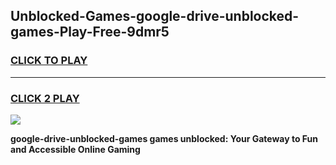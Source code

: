 
## Unblocked-Games-google-drive-unblocked-games-Play-Free-9dmr5
<h3>
<a href="https://premium76.site?title=google-drive-unblocked-games&ref=09A">CLICK TO PLAY</a></h3>
<hr>

<h3>
<a href="https://premium76.site?title=google-drive-unblocked-games&ref=09A">CLICK 2 PLAY</a>
  
</h3>

<a href="https://premium76.site?title=google-drive-unblocked-games&ref=09A"><img src="https://clearcache.store/games.png"></a>


**google-drive-unblocked-games games unblocked: Your Gateway to Fun and Accessible Online Gaming**
